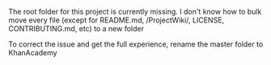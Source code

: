 The root folder for this project is currently missing. I don't know how to bulk move every file (except for README.md, /ProjectWiki/, LICENSE, CONTRIBUTING.md, etc) to a new folder

To correct the issue and get the full experience, rename the master folder to KhanAcademy

